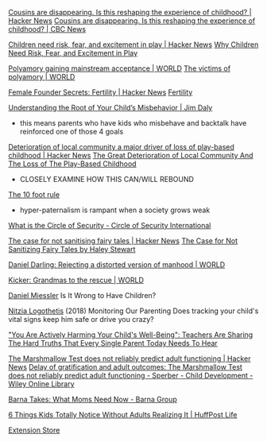 
[Cousins are disappearing. Is this reshaping the experience of childhood? | Hacker News](https://news.ycombinator.com/item?id=39340501)
[Cousins are disappearing. Is this reshaping the experience of childhood? | CBC News](https://www.cbc.ca/news/canada/cousins-decline-canada-1.7103338)

[Children need risk, fear, and excitement in play | Hacker News](https://news.ycombinator.com/item?id=39544286)
[Why Children Need Risk, Fear, and Excitement in Play](https://www.afterbabel.com/p/why-children-need-risk-fear-and-excitement)

[Polyamory gaining mainstream acceptance | WORLD](https://wng.org/roundups/polyamory-gaining-mainstream-acceptance-1712086237)
[The victims of polyamory | WORLD](https://wng.org/podcasts/the-victims-of-polyamory-1712005149)

[Female Founder Secrets: Fertility | Hacker News](https://news.ycombinator.com/item?id=26345226)
[Fertility](https://femfosec.com/fertility/)

[Understanding the Root of Your Child’s Misbehavior | Jim Daly](https://jimdaly.focusonthefamily.com/understanding-the-root-of-your-childs-misbehavior-3/)
- this means parents who have kids who misbehave and backtalk have reinforced one of those 4 goals

[Deterioration of local community a major driver of loss of play-based childhood | Hacker News](https://news.ycombinator.com/item?id=40637102)
[The Great Deterioration of Local Community And The Loss of The Play-Based Childhood](https://www.afterbabel.com/p/community-based-childhood)
- CLOSELY EXAMINE HOW THIS CAN/WILL REBOUND

[The 10 foot rule](https://thinkspot.com/discourse/VnuaX7/post/liberty5300/the-10-foot-rule/ZBtVm2W)
- hyper-paternalism is rampant when a society grows weak

[What is the Circle of Security - Circle of Security International](https://www.circleofsecurityinternational.com/circle-of-security-model/what-is-the-circle-of-security/)

[The case for not sanitising fairy tales | Hacker News](https://news.ycombinator.com/item?id=40779785)
[The Case for Not Sanitizing Fairy Tales by Haley Stewart](https://www.plough.com/en/topics/culture/literature/the-case-for-not-sanitizing-fairy-tales)

[Daniel Darling: Rejecting a distorted version of manhood | WORLD](https://wng.org/podcasts/daniel-darling-rejecting-a-distorted-version-of-manhood-1719874811)

[Kicker: Grandmas to the rescue | WORLD](https://wng.org/podcasts/kicker-grandmas-to-the-rescue-1720477765)

[Daniel Miessler](https://danielmiessler.com/blog/is-it-wrong-to-have-children/)
Is It Wrong to Have Children?

[Nitzia Logothetis](https://www.seleni.org/advice-support/2018/3/16/monitoring-our-parenting)
(2018) Monitoring Our Parenting
Does tracking your child's vital signs keep him safe or drive you crazy?

["You Are Actively Harming Your Child's Well-Being": Teachers Are Sharing The Hard Truths That Every Single Parent Today Needs To Hear](https://www.yahoo.com/lifestyle/actively-harming-childs-well-being-034602148.html)

[The Marshmallow Test does not reliably predict adult functioning | Hacker News](https://news.ycombinator.com/item?id=41139854)
[Delay of gratification and adult outcomes: The Marshmallow Test does not reliably predict adult functioning - Sperber - Child Development - Wiley Online Library](https://srcd.onlinelibrary.wiley.com/doi/10.1111/cdev.14129)

[Barna Takes: What Moms Need Now - Barna Group](https://www.barna.com/barna-takes-what-moms-need-now/)

[6 Things Kids Totally Notice Without Adults Realizing It | HuffPost Life](https://www.huffpost.com/entry/things-kids-notice-adults-dont-realize_l_66b50479e4b05d0bc2811ae9)

[Extension Store](https://store.extension.iastate.edu/Topic/Home-and-Family/Parenting?S=0&A=0&F=0)
